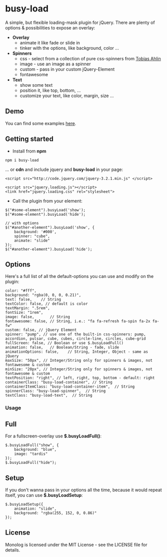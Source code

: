 # busy-load

A simple, but flexible loading-mask plugin for jQuery. There are plenty of options & possibilities to expose an overlay:

* **Overlay**
  * animate it like fade or slide in
  * tinker with the options, like background, color ...  
* **Spinners**
  * css - select from a collection of pure css-spinners from [Tobias Ahlin](http://tobiasahlin.com/spinkit/)
  * image - use an image as a spinner
  * custom - pass in your custom jQuery-Element
  * fontawesome
* **Text**
  * show some text 
  * position it, like top, bottom, ...
  * customize your text, like color, margin, size ... 

## Demo

You can find some examples [here](https://piccard21.github.io/busy-load/).

## Getting started

* Install from **npm** 
 
```
npm i busy-load
```

... or **cdn** and include jquery and **busy-load** in your page:

```
<script src="http://code.jquery.com/jquery-3.2.1.min.js" </script>

<script src="jquery.loading.js"></script>
<link href="jquery.loading.css" rel="stylesheet">
```

* Call the plugin from your element:

```
$("#some-element").busyLoad('show');
$("#some-element").busyLoad('hide');	

// with options
$("#another-element").busyLoad('show', {
	background: '#000',
	spinner: "cube",
	animate: "slide"
});
$("#another-element").busyLoad('hide');

```

## Options

Here's a full list of all the default-options you can use and modify on the plugin:

```    
color: "#fff",
background: "rgba(0, 0, 0, 0.21)",
text: false,	// String
textColor: false, // default is color
textMargin: ".5rem", 
fontSize: "1rem",
image: false,		// String
fontawesome: false, // String, i.e.: "fa fa-refresh fa-spin fa-2x fa-fw" 
custom: false, // jQuery Element
spinner: "pump", // use one of the built-in css-spinners: pump, accordion, pulsar, cube, cubes, circle-line, circles, cube-grid
fullScreen: false, // Boolean or use $.busyLoadFull()
animation: false,	// Boolean/String - fade, slide 
animationOptions: false,	// String, Integer, Object - same as jQuery
maxSize: "50px", // Integer/String only for spinners & images, not fontawesome & custom
minSize: "20px", // Integer/String only for spinners & images, not fontawesome & custom 
textPosition: "right", // left, right, top, bottom - default: right  
containerClass: "busy-load-container", // String 
containerItemClass: "busy-load-container-item",  // String 
spinnerClass: "busy-load-spinner",  // String 
textClass: "busy-load-text",  // String  
```


### Usage



## Full

For a fullscreen-overlay use **$.busyLoadFull()**:

```        
$.busyLoadFull("show", {
	background: "blue",
	image: "tardis"
});
$.busyLoadFull("hide");
```    

## Setup

If you don't wanna pass in your options all the time, because it would repeat itself, you can use **$.busyLoadSetup**:
 
```        
$.busyLoadSetup({
	animation: "slide",
	background: "rgba(255, 152, 0, 0.86)"
}); 
```         



## License

Monolog is licensed under the MIT License - see the LICENSE file for details.